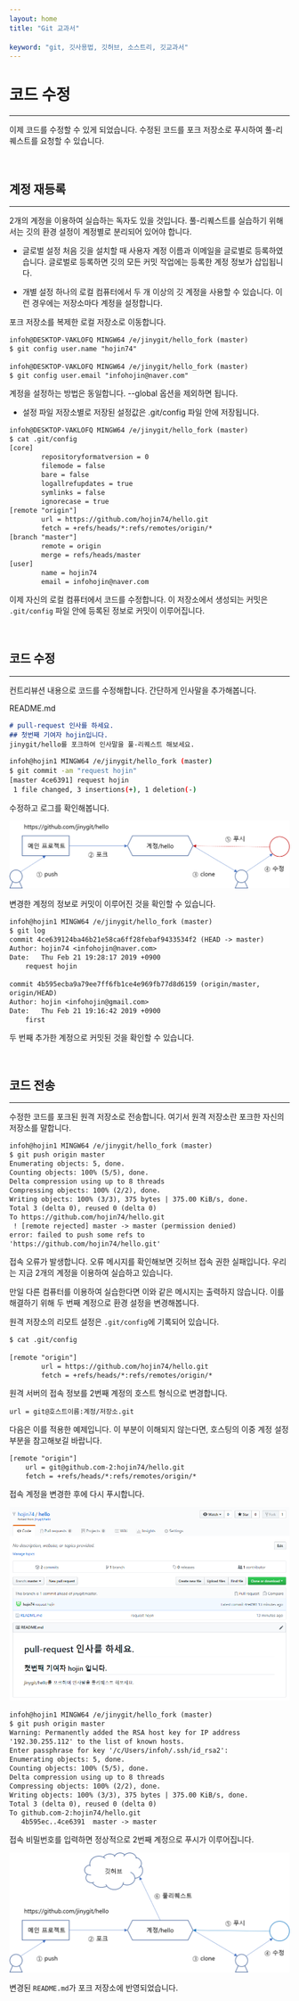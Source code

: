 ```yaml
---
layout: home
title: "Git 교과서"

keyword: "git, 깃사용법, 깃허브, 소스트리, 깃교과서"
---
```

# 코드 수정
<hr>

이제 코드를 수정할 수 있게 되었습니다. 
수정된 코드를 포크 저장소로 푸시하여 풀-리퀘스트를 요청할 수 있습니다.

<br>
<a name="1"></a>

## 계정 재등록
<hr>

2개의 계정을 이용하여 실습하는 독자도 있을 것입니다. 
풀-리퀘스트를 실습하기 위해서는 깃의 환경 설정이 계정별로 분리되어 있어야 합니다.

* 글로벌 설정
처음 깃을 설치할 때 사용자 계정 이름과 이메일을 글로벌로 등록하였습니다. 
글로벌로 등록하면 깃의 모든 커밋 작업에는 등록한 계정 정보가 삽입됩니다.

* 개별 설정
하나의 로컬 컴퓨터에서 두 개 이상의 깃 계정을 사용할 수 있습니다. 
이런 경우에는 저장소마다 계정을 설정합니다. 

포크 저장소를 복제한 로컬 저장소로 이동합니다.

```
infoh@DESKTOP-VAKLOFQ MINGW64 /e/jinygit/hello_fork (master)
$ git config user.name "hojin74"

infoh@DESKTOP-VAKLOFQ MINGW64 /e/jinygit/hello_fork (master)
$ git config user.email "infohojin@naver.com"
```

계정을 설정하는 방법은 동일합니다. --global 옵션을 제외하면 됩니다. 

* 설정 파일
저장소별로 저장된 설정값은 .git/config 파일 안에 저장됩니다.

```
infoh@DESKTOP-VAKLOFQ MINGW64 /e/jinygit/hello_fork (master)
$ cat .git/config
[core]
        repositoryformatversion = 0
        filemode = false
        bare = false
        logallrefupdates = true
        symlinks = false
        ignorecase = true
[remote "origin"]
        url = https://github.com/hojin74/hello.git
        fetch = +refs/heads/*:refs/remotes/origin/*
[branch "master"]
        remote = origin
        merge = refs/heads/master
[user]
        name = hojin74
        email = infohojin@naver.com
```

이제 자신의 로컬 컴퓨터에서 코드를 수정합니다. 
이 저장소에서 생성되는 커밋은 `.git/config` 파일 안에 등록된 정보로 커밋이 이루어집니다.

<br>
<a name="2"></a>

## 코드 수정
<hr>
컨트리뷰션 내용으로 코드를 수정해합니다. 간단하게 인사말을 추가해봅니다.

README.md
```md
# pull-request 인사를 하세요.
## 첫번째 기여자 hojin입니다.
jinygit/hello를 포크하여 인사말을 풀-리퀘스트 해보세요.
```

```bash
infoh@hojin1 MINGW64 /e/jinygit/hello_fork (master)
$ git commit -am "request hojin"
[master 4ce6391] request hojin
 1 file changed, 3 insertions(+), 1 deletion(-)
```
수정하고 로그를 확인해봅니다. 

![풀리퀘스트](./img/image012.png)  

변경한 계정의 정보로 커밋이 이루어진 것을 확인할 수 있습니다.

```
infoh@hojin1 MINGW64 /e/jinygit/hello_fork (master)
$ git log
commit 4ce639124ba46b21e58ca6ff28febaf9433534f2 (HEAD -> master)
Author: hojin74 <infohojin@naver.com>
Date:   Thu Feb 21 19:28:17 2019 +0900
    request hojin

commit 4b595ecba9a79ee7ff6fb1ce4e969fb77d8d6159 (origin/master, origin/HEAD)
Author: hojin <infohojin@gmail.com>
Date:   Thu Feb 21 19:16:42 2019 +0900
    first
```

두 번째 추가한 계정으로 커밋된 것을 확인할 수 있습니다.

<br>
<a name="3"></a>

## 코드 전송
<hr>
수정한 코드를 포크된 원격 저장소로 전송합니다. 여기서 원격 저장소란 포크한 자신의 저장소를 말합니다.

```
infoh@hojin1 MINGW64 /e/jinygit/hello_fork (master)
$ git push origin master
Enumerating objects: 5, done.
Counting objects: 100% (5/5), done.
Delta compression using up to 8 threads
Compressing objects: 100% (2/2), done.
Writing objects: 100% (3/3), 375 bytes | 375.00 KiB/s, done.
Total 3 (delta 0), reused 0 (delta 0)
To https://github.com/hojin74/hello.git
 ! [remote rejected] master -> master (permission denied)
error: failed to push some refs to 'https://github.com/hojin74/hello.git'
```

접속 오류가 발생합니다. 
오류 메시지를 확인해보면 깃허브 접속 권한 실패입니다. 
우리는 지금 2개의 계정을 이용하여 실습하고 있습니다. 

만일 다른 컴퓨터를 이용하여 실습한다면 이와 같은 메시지는 출력하지 않습니다. 
이를 해결하기 위해 두 번째 계정으로 환경 설정을 변경해봅니다.

원격 저장소의 리모트 설정은 `.git/config`에 기록되어 있습니다.

```
$ cat .git/config

[remote "origin"]
        url = https://github.com/hojin74/hello.git
        fetch = +refs/heads/*:refs/remotes/origin/*
```

원격 서버의 접속 정보를 2번째 계정의 호스트 형식으로 변경합니다.

```
url = git@호스트이름:계정/저장소.git
```

다음은 이를 적용한 예제입니다. 이 부분이 이해되지 않는다면, 호스팅의 이중 계정 설정 부분을 참고해보길 바랍니다.

```
[remote "origin"]
    url = git@github.com-2:hojin74/hello.git
    fetch = +refs/heads/*:refs/remotes/origin/*
```

접속 계정을 변경한 후에 다시 푸시합니다.

![풀리퀘스트](./img/image013.png)   

```
infoh@hojin1 MINGW64 /e/jinygit/hello_fork (master)
$ git push origin master
Warning: Permanently added the RSA host key for IP address '192.30.255.112' to the list of known hosts.
Enter passphrase for key '/c/Users/infoh/.ssh/id_rsa2':
Enumerating objects: 5, done.
Counting objects: 100% (5/5), done.
Delta compression using up to 8 threads
Compressing objects: 100% (2/2), done.
Writing objects: 100% (3/3), 375 bytes | 375.00 KiB/s, done.
Total 3 (delta 0), reused 0 (delta 0)
To github.com-2:hojin74/hello.git
   4b595ec..4ce6391  master -> master
```

접속 비밀번호를 입력하면 정상적으로 2번째 계정으로 푸시가 이루어집니다.

![풀리퀘스트](./img/image014.png)   

변경된 `README.md`가 포크 저장소에 반영되었습니다.

<br><br>